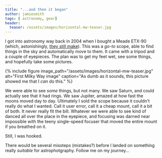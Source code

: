 ```yaml
---
title: "...and then it began"
author: jamiesmith
tags: [ astronomy, gear]
header:
  teaser: /assets/images/horizontal-mw-teaser.jpg
---
```


I got into astronomy way back in 2004 when I bought a Meade ETX-90 (which, astonishingly, [they still make](https://amzn.to/2oSXHBO)).  This was a _go-to_ scope, able to find things in the sky and automatically move to them.  It came with a tripod and a couple of eyepieces.  The plan was to get my feet wet, see some things, and hopefully take some pictures.

<!--more-->

{% 
  include figure image_path="/assets/images/horizontal-mw-teaser.jpg" 
  alt="First Milky Way image"
  caption="As dumb as it sounds, this picture showed me that I *can* do this." 
%}

We were able to see *some* things, but not many.  We saw Saturn, and could actually see that it had rings. We saw Jupiter, amazed at how fast the moons moved day to day.  Ultimately I sold the scope because it couldn't really do what I wanted.  Call it user error, call it a cheap mount, call it a bit of both.  It never really fit the bill.  Whatever we were able to see kind of danced all over the place in the eyepiece, and focusing was darned near impossible with the teeny single-speed focuser that moved the entire mount if you breathed on it.

Still, I was hooked.

There would be several missteps (mistakes?) before I landed on something really _suitable_ for astrophotgraphy.  Follow me on my journey...
